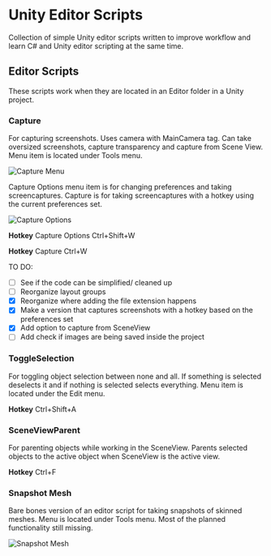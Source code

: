 # Unity Editor Scripts
Collection of simple Unity editor scripts written to improve workflow and learn C# and Unity editor scripting at the same time.

## Editor Scripts
These scripts work when they are located in an Editor folder in a Unity project.

### Capture
For capturing screenshots. 
Uses camera with MainCamera tag.
Can take oversized screenshots, capture transparency and capture from Scene View.
Menu item is located under Tools menu.

![Capture Menu](https://github.com/korintic/UnityEditorScripts/blob/master/Images/CaptureMenu.png "Capture.cs and CaptureWithHotkey.cs")

Capture Options menu item is for changing preferences and taking screencaptures.
Capture is for taking screencaptures with a hotkey using the current preferences set.

![Capture Options](https://github.com/korintic/UnityEditorScripts/blob/master/Images/CaptureOptions.png "Capture.cs")

**Hotkey** Capture Options Ctrl+Shift+W

**Hotkey** Capture Ctrl+W

TO DO:
- [ ] See if the code can be simplified/ cleaned up
- [ ] Reorganize layout groups
- [x] Reorganize where adding the file extension happens 
- [x] Make a version that captures screenshots with a hotkey based on the preferences set
- [x] Add option to capture from SceneView
- [ ] Add check if images are being saved inside the project

### ToggleSelection
For toggling object selection between none and all.
If something is selected deselects it and if nothing is selected selects everything.
Menu item is located under the Edit menu.

**Hotkey** Ctrl+Shift+A

### SceneViewParent
For parenting objects while working in the SceneView.
Parents selected objects to the active object when SceneView is the active view.

**Hotkey** Ctrl+F

### Snapshot Mesh
Bare bones version of an editor script for taking snapshots of skinned meshes.
Menu is located under Tools menu. Most of the planned functionality still missing.

![Snapshot Mesh](https://github.com/korintic/UnityEditorScripts/blob/master/Images/SnapshotMesh.png "SnapshotMesh.cs")
